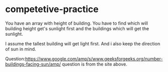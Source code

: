 # competetive-practice

You have an array with height of building. You have to find which will building height get's
sunlight first and the buildings which will get the sunlight.

I assume the tallest building will get light first.
And i also keep the direction of sun in mind.

Question:https://www.google.com/amp/s/www.geeksforgeeks.org/number-buildings-facing-sun/amp/
question is from the site above.